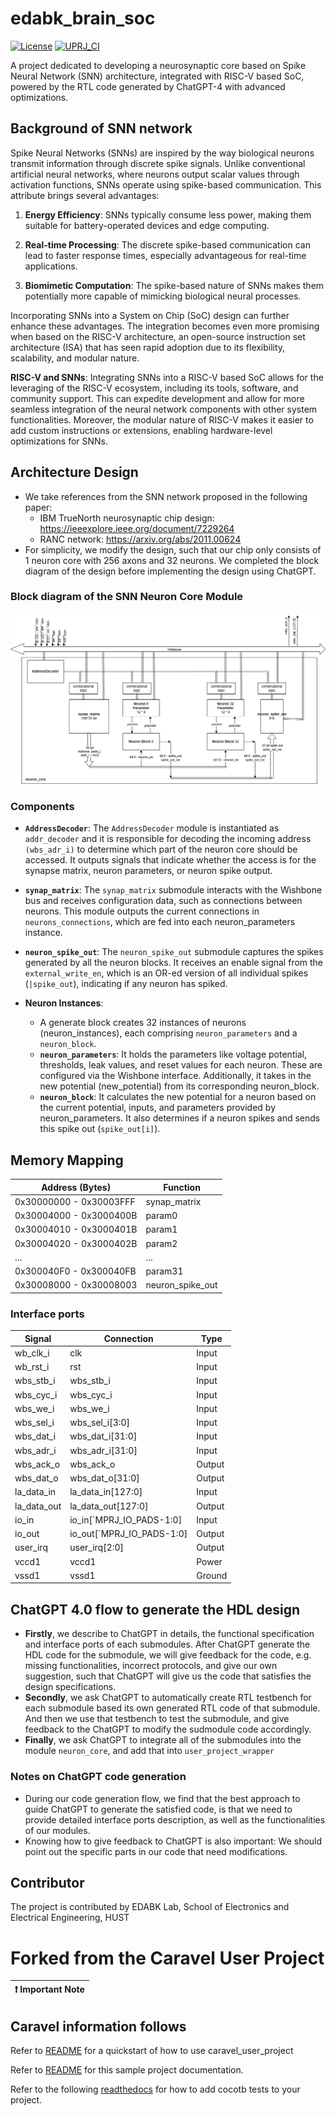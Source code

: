 # edabk_brain_soc

[![License](https://img.shields.io/badge/License-Apache%202.0-blue.svg)](https://opensource.org/licenses/Apache-2.0) [![UPRJ_CI](https://github.com/efabless/caravel_project_example/actions/workflows/user_project_ci.yml/badge.svg)](https://github.com/efabless/caravel_project_example/actions/workflows/user_project_ci.yml)

A project dedicated to developing a neurosynaptic core based on Spike Neural Network (SNN) architecture, integrated with RISC-V based SoC, powered by the RTL code generated by ChatGPT-4 with advanced optimizations.

## Background of SNN network

Spike Neural Networks (SNNs) are inspired by the way biological neurons transmit information through discrete spike signals. Unlike conventional artificial neural networks, where neurons output scalar values through activation functions, SNNs operate using spike-based communication. This attribute brings several advantages:

1. **Energy Efficiency**: SNNs typically consume less power, making them suitable for battery-operated devices and edge computing.

2. **Real-time Processing**: The discrete spike-based communication can lead to faster response times, especially advantageous for real-time applications.

3. **Biomimetic Computation**: The spike-based nature of SNNs makes them potentially more capable of mimicking biological neural processes.

Incorporating SNNs into a System on Chip (SoC) design can further enhance these advantages. The integration becomes even more promising when based on the RISC-V architecture, an open-source instruction set architecture (ISA) that has seen rapid adoption due to its flexibility, scalability, and modular nature.

**RISC-V and SNNs**: Integrating SNNs into a RISC-V based SoC allows for the leveraging of the RISC-V ecosystem, including its tools, software, and community support. This can expedite development and allow for more seamless integration of the neural network components with other system functionalities. Moreover, the modular nature of RISC-V makes it easier to add custom instructions or extensions, enabling hardware-level optimizations for SNNs.

## Architecture Design

- We take references from the SNN network proposed in the following paper: 
    + IBM TrueNorth neurosynaptic chip design: https://ieeexplore.ieee.org/document/7229264
    + RANC network: https://arxiv.org/abs/2011.00624
- For simplicity, we modify the design, such that our chip only consists of 1 neuron core with 256 axons and 32 neurons. We completed the block diagram of the design before implementing the design using ChatGPT.

### Block diagram of the SNN Neuron Core Module

![Neuron Core Diagram](edabk-brain-architect.png)

### Components

- **`AddressDecoder`**: The `AddressDecoder` module is instantiated as `addr_decoder` and it is responsible for decoding the incoming address `(wbs_adr_i)` to determine which part of the neuron core should be accessed. It outputs signals that indicate whether the access is for the synapse matrix, neuron parameters, or neuron spike output.

- **`synap_matrix`**: The `synap_matrix` submodule interacts with the Wishbone bus and receives configuration data, such as connections between neurons. This module outputs the current connections in `neurons_connections`, which are fed into each neuron_parameters instance.

- **`neuron_spike_out`**: The `neuron_spike_out` submodule captures the spikes generated by all the neuron blocks. It receives an enable signal from the `external_write_en`, which is an OR-ed version of all individual spikes (`|spike_out`), indicating if any neuron has spiked.

- **Neuron Instances**: 
  + A generate block creates 32 instances of neurons (neuron_instances), each comprising `neuron_parameters` and a `neuron_block`.
  + **`neuron_parameters`**: It holds the parameters like voltage potential, thresholds, leak values, and reset values for each neuron. These are configured via the Wishbone interface. Additionally, it takes in the new potential (new_potential) from its corresponding neuron_block.
  + **`neuron_block`**: It calculates the new potential for a neuron based on the current potential, inputs, and parameters provided by neuron_parameters. It also determines if a neuron spikes and sends this spike out (`spike_out[i]`).

## Memory Mapping

| Address (Bytes)        | Function               |
|------------------------|------------------------|
| 0x30000000 - 0x30003FFF| synap_matrix           |
| 0x30004000 - 0x3000400B| param0                 |
| 0x30004010 - 0x3000401B| param1                 |
| 0x30004020 - 0x3000402B| param2                 |
| ...                    | ...                    |
| 0x300040F0 - 0x300040FB| param31                |
| 0x30008000 - 0x30008003| neuron_spike_out       |

### Interface ports

| Signal     | Connection                 | Type   |
|------------|----------------------------|--------|
| wb_clk_i   | clk                        | Input  |
| wb_rst_i   | rst                        | Input  |
| wbs_stb_i  | wbs_stb_i                  | Input  |
| wbs_cyc_i  | wbs_cyc_i                  | Input  |
| wbs_we_i   | wbs_we_i                   | Input  |
| wbs_sel_i  | wbs_sel_i[3:0]             | Input  |
| wbs_dat_i  | wbs_dat_i[31:0]            | Input  |
| wbs_adr_i  | wbs_adr_i[31:0]            | Input  |
| wbs_ack_o  | wbs_ack_o                  | Output |
| wbs_dat_o  | wbs_dat_o[31:0]            | Output |
| la_data_in | la_data_in[127:0]          | Input  |
| la_data_out| la_data_out[127:0]         | Output |
| io_in      | io_in[`MPRJ_IO_PADS-1:0]   | Input  |
| io_out     | io_out[`MPRJ_IO_PADS-1:0]  | Output |
| user_irq   | user_irq[2:0]              | Output |
| vccd1      | vccd1                      | Power  |
| vssd1      | vssd1                      | Ground |




## ChatGPT 4.0 flow to generate the HDL design

- **Firstly**, we describe to ChatGPT in details, the functional specification and interface ports of each submodules. After ChatGPT generate the HDL code for the submodule, we will give feedback for the code, e.g. missing functionalities, incorrect protocols, and give our own suggestion, such that ChatGPT will give us the code that satisfies the design specifications. 
- **Secondly**, we ask ChatGPT to automatically create RTL testbench for each submodule based its own generated RTL code of that submodule. And then we use that testbench to test the submodule, and give feedback to the ChatGPT to modify the sudmodule code accordingly.
- **Finally**, we ask ChatGPT to integrate all of the submodules into the module `neuron_core`, and add that into `user_project_wrapper`

### Notes on ChatGPT code generation
- During our code generation flow, we find that the best approach to guide ChatGPT to generate the satisfied code, is that we need to provide detailed interface ports description, as well as the functionalities of our modules.
- Knowing how to give feedback to ChatGPT is also important: We should point out the specific parts in our code that need modifications. 


## Contributor
The project is contributed by EDABK Lab, School of Electronics and Electrical Engineering, HUST

# Forked from the Caravel User Project


| :exclamation: Important Note            |
|-----------------------------------------|

## Caravel information follows

Refer to [README](docs/source/index.rst#section-quickstart) for a quickstart of how to use caravel_user_project

Refer to [README](docs/source/index.rst) for this sample project documentation. 

Refer to the following [readthedocs](https://caravel-sim-infrastructure.readthedocs.io/en/latest/index.html) for how to add cocotb tests to your project. 
